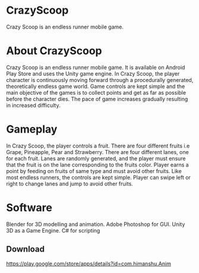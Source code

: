 # CrazyScoop
Crazy Scoop is an endless runner mobile game. 

# About CrazyScoop
Crazy Scoop is an endless runner mobile game. It is available on Android Play Store and uses the Unity game engine. 
In Crazy Scoop, the player character is continuously moving forward through a procedurally generated, theoretically endless game world. Game controls are kept simple and the main objective of the games is to collect points and get as far as possible before the character dies. The pace of game increases gradually resulting in increased difficulty.

# Gameplay
In Crazy Scoop, the player controls a fruit. There are four different fruits i.e Grape, Pineapple, Pear and Strawberry. There are four different lanes, one for each fruit. Lanes are randomly generated, and the player must ensure that the fruit is on the lane corresponding to the fruits color. Player earns a point by feeding on fruits of same type and must avoid other fruits.
Like most endless runners, the controls are kept simple. Player can swipe left or right to change lanes and jump to avoid other fruits.

# Software
Blender for 3D modelling and animation.
Adobe Photoshop for GUI.
Unity 3D as a Game Engine.
C# for scripting

## Download
https://play.google.com/store/apps/details?id=com.himanshu.Anim
